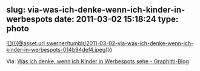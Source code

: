 slug: via-was-ich-denke-wenn-ich-kinder-in-werbespots
date: 2011-03-02 15:18:24
type: photo
---

[![]({{@asset.url swerner/tumblr/2011-03-02-via-was-ich-denke-wenn-ich-kinder-in-werbespots-014b94def4.jpeg}})](http://www.graphitti-blog.de/2011/03/02/was-ich-denke-wenn-ich-kinder-in-werbespots-sehe/)

Via: [Was ich denke, wenn ich Kinder in Werbespots sehe - Graphitti-Blog](http://www.graphitti-blog.de/2011/03/02/was-ich-denke-wenn-ich-kinder-in-werbespots-sehe/)
